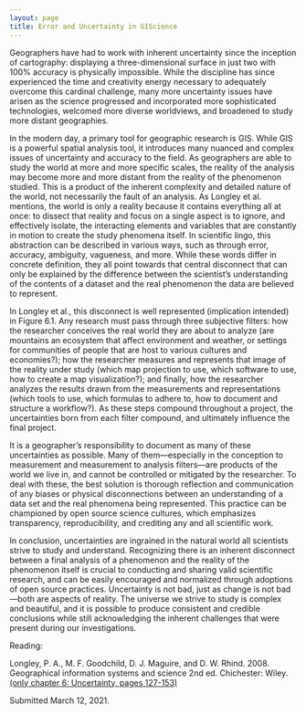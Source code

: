 ```yaml
---
layout: page
title: Error and Uncertainty in GIScience
---
```


Geographers have had to work with inherent uncertainty since the inception of cartography: displaying a three-dimensional surface in just two with 100% accuracy is physically impossible. While the discipline has since experienced the time and creativity energy necessary to adequately overcome this cardinal challenge, many more uncertainty issues have arisen as the science progressed and incorporated more sophisticated technologies, welcomed more diverse worldviews, and broadened to study more distant geographies.

In the modern day, a primary tool for geographic research is GIS. While GIS is a powerful spatial analysis tool, it introduces many nuanced and complex issues of uncertainty and accuracy to the field. As geographers are able to study the world at more and more specific scales, the reality of the analysis may become more and more distant from the reality of the phenomenon studied. This is a product of the inherent complexity and detailed nature of the world, not necessarily the fault of an analysis. As Longley et al. mentions, the world is only a reality because it contains everything all at once: to dissect that reality and focus on a single aspect is to ignore, and effectively isolate, the interacting elements and variables that are constantly in motion to create the study phenomena itself. In scientific lingo, this abstraction can be described in various ways, such as through error, accuracy, ambiguity, vagueness, and more. While these words differ in concrete definition, they all point towards that central disconnect that can only be explained by the difference between the scientist’s understanding of the contents of a dataset and the real phenomenon the data are believed to represent.

In Longley et al., this disconnect is well represented (implication intended) in Figure 6.1. Any research must pass through three subjective filters: how the researcher conceives the real world they are about to analyze (are mountains an ecosystem that affect environment and weather, or settings for communities of people that are host to various cultures and economies?); how the researcher measures and represents that image of the reality under study (which map projection to use, which software to use, how to create a map visualization?); and finally, how the researcher analyzes the results drawn from the measurements and representations (which tools to use, which formulas to adhere to, how to document and structure a workflow?). As these steps compound throughout a project, the uncertainties born from each filter compound, and ultimately influence the final project.

It is a geographer’s responsibility to document as many of these uncertainties as possible. Many of them—especially in the conception to measurement and measurement to analysis filters—are products of the world we live in, and cannot be controlled or mitigated by the researcher. To deal with these, the best solution is thorough reflection and communication of any biases or physical disconnections between an understanding of a data set and the real phenomena being represented. This practice can be championed by open source science cultures, which emphasizes transparency, reproducibility, and crediting any and all scientific work.

In conclusion, uncertainties are ingrained in the natural world all scientists strive to study and understand. Recognizing there is an inherent disconnect between a final analysis of a phenomenon and the reality of the phenomenon itself is crucial to conducting and sharing valid scientific research, and can be easily encouraged and normalized through adoptions of open source practices. Uncertainty is not bad, just as change is not bad—both are aspects of reality. The universe we strive to study is complex and beautiful, and it is possible to produce consistent and credible conclusions while still acknowledging the inherent challenges that were present during our investigations.

Reading:

Longley, P. A., M. F. Goodchild, D. J. Maguire, and D. W. Rhind. 2008. Geographical information systems and science 2nd ed. Chichester: Wiley. [(only chapter 6: Uncertainty, pages 127-153)](https://github.com/GIS4DEV/literature/blob/master/Uncertainty%20Longley%20et%20al.pdf)

Submitted March 12, 2021. 
